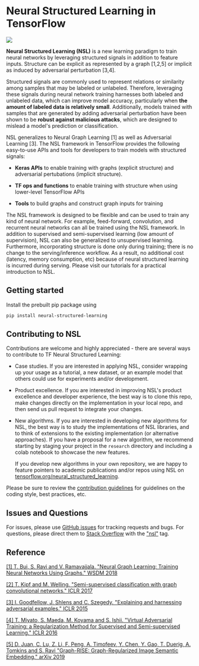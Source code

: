 # Neural Structured Learning in TensorFlow

![](g3doc/images/nsl_overview.png)

**Neural Structured Learning (NSL)** is a new learning paradigm to train neural
networks by leveraging structured signals in addition to feature inputs.
Structure can be explicit as represented by a graph [1,2,5] or implicit as
induced by adversarial perturbation [3,4].

Structured signals are commonly used to represent relations or similarity
among samples that may be labeled or unlabeled. Therefore, leveraging these
signals during neural network training harnesses both labeled and unlabeled
data, which can improve model accuracy, particularly when **the amount of labeled
data is relatively small**. Additionally, models trained with samples that are
generated by adding adversarial perturbation have been shown to be
**robust against malicious attacks**, which are designed to mislead a model's
prediction or classification.

NSL generalizes to Neural Graph Learning [1] as well as Adversarial
Learning [3]. The NSL framework in TensorFlow provides the following easy-to-use
APIs and tools for developers to train models with structured signals:

*  **Keras APIs** to enable training with graphs (explicit structure) and adversarial pertubations (implicit structure).

*  **TF ops and functions** to enable training with structure when using lower-level TensorFlow APIs

*  **Tools** to build graphs and construct graph inputs for training

The NSL framework is designed to be flexible and can be used to train any kind
of neural network. For example, feed-forward, convolution, and recurrent neural
networks can all be trained using the NSL framework. In addition to supervised
and semi-supervised learning (low amount of supervision), NSL can also be
generalized to unsupervised learning. Furthermore, incorporating structure
is done only during training; there is no change to the serving/inference
workflow. As a result, no additional cost (latency, memory consumption, etc)
because of neural structured learning is incurred during serving. Please visit
our tutorials for a practical introduction to NSL.

## Getting started

Install the prebuilt pip package using

```bash
pip install neural-structured-learning
```

## Contributing to NSL

Contributions are welcome and highly appreciated - there are several ways to
contribute to TF Neural Structured Learning:

*   Case studies. If you are interested in applying NSL, consider wrapping up
    your usage as a tutorial, a new dataset, or an example model that others
    could use for experiments and/or development.

*   Product excellence. If you are interested in improving NSL's product
    excellence and developer experience, the best way is to clone this repo,
    make changes directly on the implementation in your local repo, and then
    send us pull request to integrate your changes.

*   New algorithms. If you are interested in developing new algorithms for NSL,
    the best way is to study the implementations of NSL libraries, and to think
    of extensions to the existing implementation (or alternative approaches). If
    you have a proposal for a new algorithm, we recommend starting by staging
    your project in the `research` directory and including a colab notebook to
    showcase the new features.

    If you develop new algorithms in your own repository, we are happy to
    feature pointers to academic publications and/or repos using NSL on
    [tensorflow.org/neural_structured_learning](http://www.tensorflow.org/neural_structured_learning).

Please be sure to review the
[contribution guidelines](CONTRIBUTING.md#code-style-guidelines-and-best-practices)
for guidelines on the coding style, best practices, etc.

## Issues and Questions

For issues, please use [GitHub issues](https://github.com/tensorflow/neural-structured-learning/issues)
for tracking requests and bugs. For questions, please direct them to [Stack Overflow](https://stackoverflow.com) with the
["nsl"](https://stackoverflow.com/questions/tagged/nsl)
tag.

## Reference

[[1] T. Bui, S. Ravi and V. Ramavajjala. "Neural Graph Learning: Training Neural Networks Using Graphs." WSDM 2018](https://ai.google/research/pubs/pub46568.pdf)


[[2] T. Kipf and M. Welling. "Semi-supervised classification with graph convolutional networks." ICLR 2017](https://arxiv.org/pdf/1609.02907.pdf)


[[3] I. Goodfellow, J. Shlens and C. Szegedy. "Explaining and harnessing adversarial examples." ICLR 2015](https://arxiv.org/pdf/1412.6572.pdf)


[[4] T. Miyato, S. Maeda, M. Koyama and S. Ishii. "Virtual Adversarial Training: a Regularization Method for Supervised and Semi-supervised Learning." ICLR 2016](https://arxiv.org/pdf/1704.03976.pdf)

[[5] D. Juan, C. Lu, Z. Li, F. Peng, A. Timofeev, Y. Chen, Y. Gao, T. Duerig, A. Tomkins and S. Ravi "Graph-RISE: Graph-Regularized Image Semantic Embedding." arXiv 2019](https://arxiv.org/abs/1902.10814)



